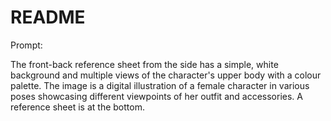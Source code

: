 # README

Prompt:

The front-back reference sheet from the side has a simple, white background and multiple views of the character's upper body with a colour palette. The image is a digital illustration of a female character in various poses showcasing different viewpoints of her outfit and accessories. A reference sheet is at the bottom.

